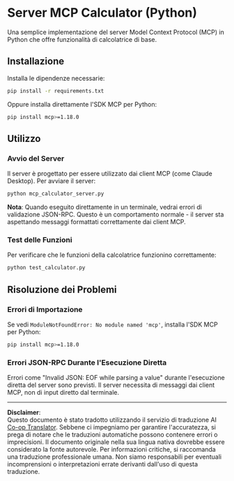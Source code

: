 <!--
CO_OP_TRANSLATOR_METADATA:
{
  "original_hash": "f4733f39c05c58e0cf0eee0a8ae7e9a2",
  "translation_date": "2025-10-17T20:05:27+00:00",
  "source_file": "03-GettingStarted/samples/python/README.md",
  "language_code": "it"
}
-->
# Server MCP Calculator (Python)

Una semplice implementazione del server Model Context Protocol (MCP) in Python che offre funzionalità di calcolatrice di base.

## Installazione

Installa le dipendenze necessarie:

```bash
pip install -r requirements.txt
```

Oppure installa direttamente l'SDK MCP per Python:

```bash
pip install mcp>=1.18.0
```

## Utilizzo

### Avvio del Server

Il server è progettato per essere utilizzato dai client MCP (come Claude Desktop). Per avviare il server:

```bash
python mcp_calculator_server.py
```

**Nota**: Quando eseguito direttamente in un terminale, vedrai errori di validazione JSON-RPC. Questo è un comportamento normale - il server sta aspettando messaggi formattati correttamente dai client MCP.

### Test delle Funzioni

Per verificare che le funzioni della calcolatrice funzionino correttamente:

```bash
python test_calculator.py
```

## Risoluzione dei Problemi

### Errori di Importazione

Se vedi `ModuleNotFoundError: No module named 'mcp'`, installa l'SDK MCP per Python:

```bash
pip install mcp>=1.18.0
```

### Errori JSON-RPC Durante l'Esecuzione Diretta

Errori come "Invalid JSON: EOF while parsing a value" durante l'esecuzione diretta del server sono previsti. Il server necessita di messaggi dai client MCP, non di input diretto dal terminale.

---

**Disclaimer**:  
Questo documento è stato tradotto utilizzando il servizio di traduzione AI [Co-op Translator](https://github.com/Azure/co-op-translator). Sebbene ci impegniamo per garantire l'accuratezza, si prega di notare che le traduzioni automatiche possono contenere errori o imprecisioni. Il documento originale nella sua lingua nativa dovrebbe essere considerato la fonte autorevole. Per informazioni critiche, si raccomanda una traduzione professionale umana. Non siamo responsabili per eventuali incomprensioni o interpretazioni errate derivanti dall'uso di questa traduzione.
